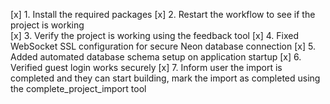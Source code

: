 [x] 1. Install the required packages
[x] 2. Restart the workflow to see if the project is working  
[x] 3. Verify the project is working using the feedback tool
[x] 4. Fixed WebSocket SSL configuration for secure Neon database connection
[x] 5. Added automated database schema setup on application startup
[x] 6. Verified guest login works securely
[x] 7. Inform user the import is completed and they can start building, mark the import as completed using the complete_project_import tool